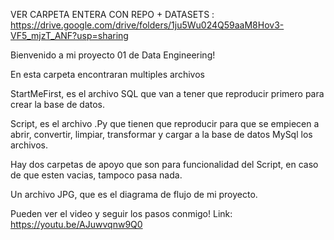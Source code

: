 VER CARPETA ENTERA CON REPO + DATASETS : https://drive.google.com/drive/folders/1ju5Wu024Q59aaM8Hov3-VF5_mjzT_ANF?usp=sharing



Bienvenido a mi proyecto 01 de Data Engineering!


En esta carpeta encontraran multiples archivos

StartMeFirst, es el archivo SQL que van a tener que reproducir primero para
crear la base de datos.

Script, es el archivo .Py que tienen que reproducir para que se empiecen a 
abrir, convertir, limpiar, transformar y cargar a la base de datos MySql los archivos. 

Hay dos carpetas de apoyo que son para funcionalidad del Script, en caso de que esten vacias, tampoco pasa nada. 

Un archivo JPG, que es el diagrama de flujo de mi proyecto. 


Pueden ver el video y seguir los pasos conmigo! Link:   https://youtu.be/AJuwvqnw9Q0




